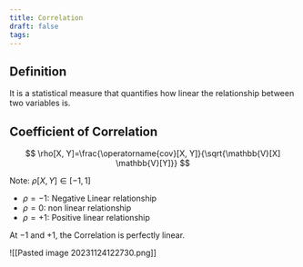 ```yaml
---
title: Correlation
draft: false
tags:
---
```

## Definition
It is a statistical measure that quantifies how linear the relationship between two variables is. 

## Coefficient of Correlation

$$
\rho[X, Y]=\frac{\operatorname{cov}[X, Y]}{\sqrt{\mathbb{V}[X] \mathbb{V}[Y]}}
$$

Note: $\rho[X, Y] \in[-1,1]$
- $\rho = -1$: Negative Linear relationship
- $\rho = 0$: non linear relationship 
- $\rho =+1$: Positive linear relationship

At $-1$ and $+1$, the Correlation is perfectly linear.

![[Pasted image 20231124122730.png]]